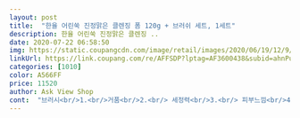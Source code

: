 ```yaml
---
layout: post 
title:  "한율 어린쑥 진정맑은 클렌징 폼 120g + 브러쉬 세트, 1세트" 
description: 한율 어린쑥 진정맑은 클렌징 ..
date: 2020-07-22 06:58:50 
img: https://static.coupangcdn.com/image/retail/images/2020/06/19/12/9/5892e116-3841-4a69-a0eb-901aa8d44ffc.jpg 
linkUrl: https://link.coupang.com/re/AFFSDP?lptag=AF3600438&subid=ahnPublicAsk&pageKey=1720812426&itemId=2928833554&vendorItemId=70917430832&traceid=V0-113-882ac24766808dbf 
categories: [1010] 
color: A566FF 
price: 11520 
author: Ask View Shop 
cont:  "브러시<br/>1.<br/>거품<br/>2.<br/> 세정력<br/>3.<br/> 피부느낌<br/>4.<br/> 향<br/>거품 ☆☆☆☆☆<br/>거품도 잘 생기고 쫀득쫀득해서 브러시로 가볍게 세안했어요.<br/><br/>거품이진짜로 부드러워요 정말 먹는 생크림같이 정말 이건 밀도높게 촘촘히 부드러워서 피부에 닿는 감촉이 힐링이에요  콩알만큼 덜어서 거품내도 정말 거품일 풍성하게 나더라구요 은근 오래 쓸거 같아요<br/>건조한걸 바로는 못느꼈어요... <br/>진짜 기분탓인지모르겠는데<br/>그리고 조금만 짜서 거품만들어도 풍성해요<br/>깔끔해지네요ㅎㅎ신기... <br/><br/>너무 쎼지도 않고 저는 좋더라구요<br/>만오천원정도 하던데 그냥 주길래 바로 샀어요 이거 스탠드형으로 꽂아서 보관할수있어서 저는 좋았어요 실리콘 부분이 있어서 저는 좋더라구요 피지랑 블랙헤드제거되니까 저는 코부분 중심으로 사용해요<br/>무난해요 제가 쓸수있는거면 웬만해선 향 호불호없이 사용가능할것같아요<br/>민감하기도하고 좁쌀때문에 어성초 비누 썼는데<br/>브러시 ☆☆☆☆<br/>브러시가 혹해서 샀어요.<br/>.<br/> 사실 이거 아리따움에서 파는거 봤거든요 ㅋㅋㅋ<br/>뽀득뽀득 잘 닦이고, 수분감도 충분하고 쑥향도 은은해서 편히 쓸 수 있었네요<br/>세안후 물기안닦고 그냥 자연건조 시키는편인데<br/>세정력 ☆☆☆☆☆<br/>수분감 ☆☆☆☆☆<br/>순하고 성분좋다고 친구가 자기꺼 사면서 같이 보내줬는데.<br/>.<br/><br/>예상외로 너무 좋아서 또 주문했어요<br/>오래쓸것같아요<br/>오일도 나왔던데 같이 구매해보려구요!<br/>우선 브러쉬는 제방 창문 쪽에 붙여났어요 화장실은 왠지 습해서 청결하지못할것같아서요.<br/><br/>은은한 쑥향이 나요  저는 쎈 향보다는 은은한 향이 클렌징에서는 좋더라구요<br/>이거는 세안후 건조해서 푸석해지는 건 없네요<br/>이거는 씻고나서 건조한느낌이 확실히 덜한것같아요<br/>이건 딴거 정리하면서도<br/>이마는 자극이 될것같아서 피지관리겸 코랑 입 밑 부분만 살살 돌려주니까 세안후<br/>이제 클렌징은 한율 이걸로 정착해야겠네요.<br/>.<br/>,.<br/><br/>저는 딱 좋더라구요<br/>정말로 촉촉해요 안씻겨서 찝찝한게 아니라 진짜 내 피부의 보습은 남기고 노폐물말 쏙쏙씻겨간느낌 정말 스킨정도 바른 촉촉함이에요?!<br/>제 피부 타입은 우선 건성이 심한데 이마에는 좁쌀여드름이 좀 있는편이에요<br/>진짜로 신기해요, 되게 부드럽고 보습감 높으면 안씻기고 미끌미끌한데 이거는 쏘옥 씻겨요 말끔히 개운하게 ! 촉촉하게 뭔가 남아서 안씻겻나? 싶었는데 또 개운한느낌은 있어요 !! 좀 특이한 사용감인거 같아요<br/>폼이 여러 종류가 있던데 이건 브러시를 같이 주더라구요!<br/>한율은 항상 믿고 사는 브랜드라 구매해보았습니다.<br/><br/>향은 제가 좀 예민한편인데<br/>향이 별로다 브러시가 거칠다 라는 리뷰가 있어서 걱정했는데<br/>향취 ☆☆☆☆<br/>확실히 전에 쓰던것들은 금방 피부가 당겨서 스킨 챱챱 발랐는데<br/>" 
---
```

